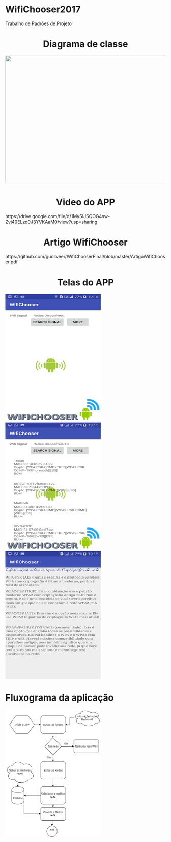 # WifiChooser2017

Trabalho de Padrões de Projeto
<center><h1>Diagrama de classe</h1></center>
<img width=1000 height =400 src="https://github.com/guoliveer/WifiChooser-master/blob/master/fotos/Diagrama%20de%20Classes.png">
<center><h1>Video do APP</h1></center>
https://drive.google.com/file/d/1MySIJSQOG4sw-Zvj40ELzd0J3YVKAaM0/view?usp=sharing

<center><h1>Artigo WifiChooser</h1></center>
https://github.com/guoliveer/WifiChooserFinal/blob/master/ArtigoWifiChooser.pdf


<center><h1>Telas do APP</h1></center>

<img width=300 height =400 src="https://github.com/guoliveer/WifiChooserFinal/blob/master/fotos/Screenshot_2017-10-02-19-15-47.png">

<img width=300 height =400 src="https://github.com/guoliveer/WifiChooserFinal/blob/master/fotos/Screenshot_2017-10-02-19-15-53.png">

<img width=300 height =400 src="https://github.com/guoliveer/WifiChooserFinal/blob/master/fotos/Screenshot_2017-10-02-19-15-57.png">

<h1>Fluxograma da aplicação</h1>

<img width=300 height =400 src="https://github.com/guoliveer/WifiChooserFinal/blob/master/fotos/fluxo.png">
